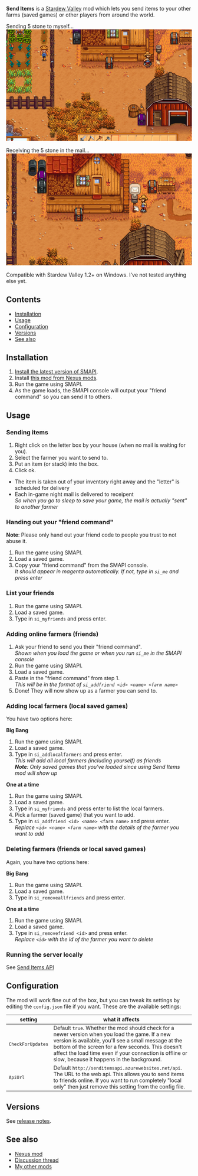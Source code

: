 ﻿**Send Items** is a [Stardew Valley](http://stardewvalley.net/) mod which lets you 
send items to your other farms (saved games) or other players from around the world.

Sending 5 stone to myself...
![](Screenshots/animation-send.gif)

Receiving the 5 stone in the mail...
![](Screenshots/animation-receive.gif)

Compatible with Stardew Valley 1.2+ on Windows. I've not tested anything else yet.

## Contents
* [Installation](#installation)
* [Usage](#usage)
* [Configuration](#configuration)
* [Versions](#versions)
* [See also](#see-also)

## Installation
1. [Install the latest version of SMAPI](http://canimod.com/guides/using-mods#installing-smapi).
2. Install [this mod from Nexus mods](http://www.nexusmods.com/stardewvalley/mods/1087).
3. Run the game using SMAPI.
4. As the game loads, the SMAPI console will output your "friend command" so you can send it to others.

## Usage
### Sending items
1. Right click on the letter box by your house (when no mail is waiting for you).
2. Select the farmer you want to send to.
3. Put an item (or stack) into the box.
4. Click ok.

* The item is taken out of your inventory right away and the "letter" is scheduled for delivery
* Each in-game night mail is delivered to receipent  
_So when you go to sleep to save your game, the mail is actually "sent" to another farmer_

### Handing out your "friend command"
**Note**: Please only hand out your friend code to people you trust to not abuse it.
1. Run the game using SMAPI.
2. Load a saved game.
3. Copy your "friend command" from the SMAPI console.  
  _It should appear in magenta automatically. If not, type in `si_me` and press enter_

### List your friends
1. Run the game using SMAPI.
2. Load a saved game.
3. Type in `si_myfriends` and press enter.  

### Adding online farmers (friends)
1. Ask your friend to send you their "friend command".  
  _Shown when you load the game or when you run `si_me` in the SMAPI console_
2. Run the game using SMAPI.
3. Load a saved game.
4. Paste in the "friend command" from step 1.  
  _This will be in the format of `si_addfriend <id> <name> <farm name>`_
5. Done! They will now show up as a farmer you can send to.

### Adding local farmers (local saved games)
You have two options here:  

**Big Bang**  
1. Run the game using SMAPI.
2. Load a saved game.
3. Type in `si_addlocalfarmers` and press enter.  
  _This will add all local farmers (including yourself) as friends_  
  _**Note**: Only saved games that you've loaded since using Send Items mod will show up_

**One at a time**  
1. Run the game using SMAPI.
2. Load a saved game.
3. Type in `si_myfriends`  and press enter to list the local farmers.
4. Pick a farmer (saved game) that you want to add.
5. Type in `si_addfriend <id> <name> <farm name>` and press enter.  
  _Replace `<id> <name> <farm name>` with the details of the farmer you want to add_

### Deleting farmers (friends or local saved games)
Again, you have two options here: 

**Big Bang**  
1. Run the game using SMAPI.
2. Load a saved game.
3. Type in `si_removeallfriends` and press enter.  

**One at a time**  
1. Run the game using SMAPI.
2. Load a saved game.
3. Type in `si_removefriend <id>` and press enter.  
  _Replace `<id>` with the id of the farmer you want to delete_

### Running the server locally
See [Send Items API](../SendItemsApi/readme.md)

## Configuration
The mod will work fine out of the box, but you can tweak its settings by editing the `config.json`
file if you want. These are the available settings:

| setting           | what it affects
| ----------------- | -------------------
| `CheckForUpdates` | Default `true`. Whether the mod should check for a newer version when you load the game. If a new version is available, you'll see a small message at the bottom of the screen for a few seconds. This doesn't affect the load time even if your connection is offline or slow, because it happens in the background.
| `ApiUrl`          | Default `http://senditemsapi.azurewebsites.net/api`. The URL to the web api. This allows you to send items to friends online. If you want to run completely "local only" then just remove this setting from the config file.

## Versions
See [release notes](release-notes.md).

## See also
* [Nexus mod](http://www.nexusmods.com/stardewvalley/mods/1087)
* [Discussion thread](http://community.playstarbound.com/threads/send-items-to-other-farmers.132617/)
* [My other mods](../readme.md)
